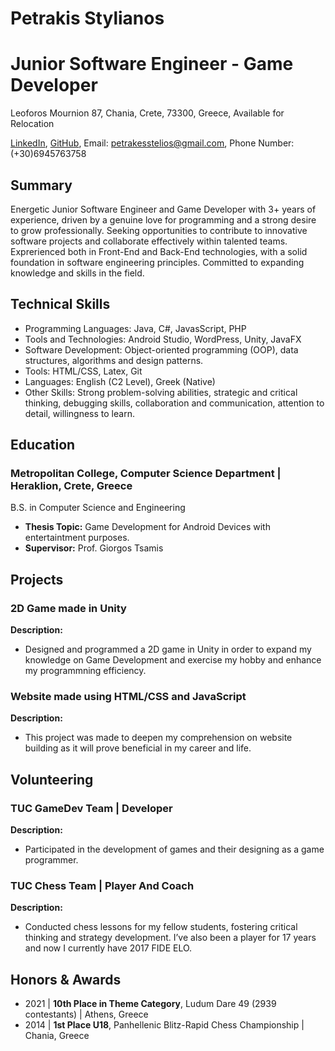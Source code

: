 # Petrakis Stylianos
# Junior Software Engineer - Game Developer

Leoforos Mournion 87, Chania, Crete, 73300, Greece, Available for Relocation

[LinkedIn](https://www.linkedin.com/in/steliospetrakis/), [GitHub](https://github.com/SteliosPetrakis), Email: petrakesstelios@gmail.com, Phone Number: (+30)6945763758

## Summary
Energetic Junior Software Engineer and Game Developer with 3+ years of experience, driven by a genuine love for programming and a strong desire to grow professionally. Seeking opportunities to contribute to innovative software projects and collaborate effectively within talented teams. Exprerienced both in Front-End and Back-End technologies, with a solid foundation in software engineering principles. Committed to expanding knowledge and skills in the field.

## Technical Skills
- Programming Languages: Java, C#, JavasScript, PHP
- Tools and Technologies: Android Studio, WordPress, Unity, JavaFX
- Software Development: Object-oriented programming (OOP), data structures, algorithms and design patterns.
- Tools: HTML/CSS, Latex, Git
- Languages: English (C2 Level), Greek (Native)
- Other Skills: Strong problem-solving abilities, strategic and critical thinking, debugging skills, collaboration and communication, attention to detail, willingness to learn.

## Education

### **Metropolitan College, Computer Science Department** | Heraklion, Crete, Greece
B.S. in Computer Science and Engineering
  - **Thesis Topic:** Game Development for Android Devices with entertaintment purposes.
  - **Supervisor:** Prof. Giorgos Tsamis

## Projects

### **2D Game made in Unity**
**Description:** 
  -  Designed and programmed a 2D game in Unity in order to expand my knowledge on Game Development and exercise my hobby and enhance my programmning efficiency.

### **Website made using HTML/CSS and JavaScript**
**Description:**
  - This project was made to deepen my comprehension on website building as it will prove beneficial in my career and life.

## Volunteering

### **TUC GameDev Team | Developer**
**Description:**
  - Participated in the development of games and their designing as a game programmer.

### **TUC Chess Team | Player And Coach**
**Description:**
  - Conducted chess lessons for my fellow students, fostering critical thinking and strategy development. I’ve also been a player for 17 years and now I currently have 2017 FIDE ELO.

## Honors & Awards

  - 2021 | **10th Place in Theme Category**, Ludum Dare 49 (2939 contestants) | Athens, Greece
  - 2014 | **1st Place U18**, Panhellenic Blitz-Rapid Chess Championship | Chania, Greece


